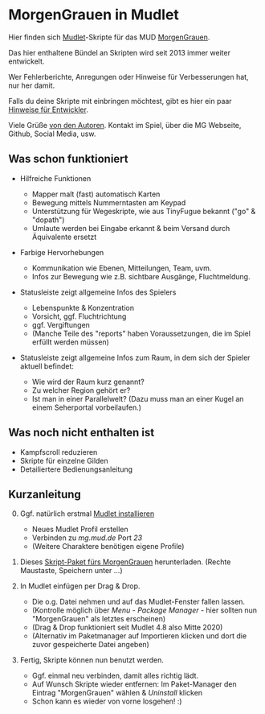 MorgenGrauen in Mudlet
======================

Hier finden sich [Mudlet](https://github.com/Mudlet/Mudlet)-Skripte für das MUD [MorgenGrauen](http://mg.mud.de). 

Das hier enthaltene Bündel an Skripten wird seit 2013 immer weiter entwickelt.

Wer Fehlerberichte, Anregungen oder Hinweise für Verbesserungen hat, nur her damit.

Falls du deine Skripte mit einbringen möchtest, gibt es hier ein paar [Hinweise für Entwickler](https://github.com/MorgenGrauen/mg-mudlet/blob/master/readme/entwickler.md).

Viele Grüße [von den Autoren](https://github.com/MorgenGrauen/mg-mudlet/blob/master/readme/version.md). Kontakt im Spiel, über die MG Webseite, Github, Social Media, usw.


Was schon funktioniert
----------------------

* Hilfreiche Funktionen
   * Mapper malt (fast) automatisch Karten
   * Bewegung mittels Nummerntasten am Keypad
   * Unterstützung für Wegeskripte, wie aus TinyFugue bekannt ("go" & "dopath")
   * Umlaute werden bei Eingabe erkannt & beim Versand durch Äquivalente ersetzt

* Farbige Hervorhebungen  
   * Kommunikation wie Ebenen, Mitteilungen, Team, uvm.
   * Infos zur Bewegung wie z.B. sichtbare Ausgänge, Fluchtmeldung.
 
* Statusleiste zeigt allgemeine Infos des Spielers
   * Lebenspunkte & Konzentration
   * Vorsicht, ggf. Fluchtrichtung
   * ggf. Vergiftungen
   * (Manche Teile des "reports" haben Voraussetzungen, die im Spiel erfüllt werden müssen)

* Statusleiste zeigt allgemeine Infos zum Raum, in dem sich der Spieler aktuell befindet:
   * Wie wird der Raum kurz genannt? 
   * Zu welcher Region gehört er? 
   * Ist man in einer Parallelwelt? (Dazu muss man an einer Kugel an
     einem Seherportal vorbeilaufen.)


Was noch nicht enthalten ist
------------------

* Kampfscroll reduzieren
* Skripte für einzelne Gilden
* Detailiertere Bedienungsanleitung 


Kurzanleitung
-------------

0. Ggf. natürlich erstmal [Mudlet installieren](http://www.mudlet.org/download)
   * Neues Mudlet Profil erstellen 
   * Verbinden zu _mg.mud.de_ Port _23_ 
   * (Weitere Charaktere benötigen eigene Profile)

1. Dieses [Skript-Paket fürs MorgenGrauen](https://github.com/MorgenGrauen/mg-mudlet/releases/latest/download/MorgenGrauen.mpackage) herunterladen. (Rechte Maustaste, Speichern unter ...)

2. In Mudlet einfügen per Drag & Drop.
   * Die o.g. Datei nehmen und auf das Mudlet-Fenster fallen lassen.
   * (Kontrolle möglich über _Menu_ - _Package Manager_ - hier sollten nun "MorgenGrauen" als letztes erscheinen)
   * (Drag & Drop funktioniert seit Mudlet 4.8 also Mitte 2020)
   * (Alternativ im Paketmanager auf Importieren klicken und dort die zuvor gespeicherte Datei angeben)

3. Fertig, Skripte können nun benutzt werden.
   * Ggf. einmal neu verbinden, damit alles richtig lädt.
   * Auf Wunsch Skripte wieder entfernen:  Im Paket-Manager den Eintrag "MorgenGrauen" wählen & _Uninstall_ klicken
   * Schon kann es wieder von vorne losgehen! :)
